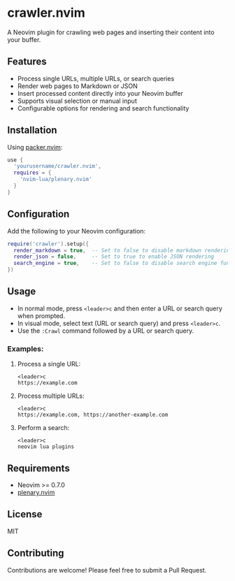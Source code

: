 # crawler.nvim

A Neovim plugin for crawling web pages and inserting their content into your buffer.

## Features

- Process single URLs, multiple URLs, or search queries
- Render web pages to Markdown or JSON
- Insert processed content directly into your Neovim buffer
- Supports visual selection or manual input
- Configurable options for rendering and search functionality

## Installation

Using [packer.nvim](https://github.com/wbthomason/packer.nvim):

```lua
use {
  'yourusername/crawler.nvim',
  requires = {
    'nvim-lua/plenary.nvim'
  }
}
```

## Configuration

Add the following to your Neovim configuration:

```lua
require('crawler').setup({
  render_markdown = true,  -- Set to false to disable markdown rendering
  render_json = false,     -- Set to true to enable JSON rendering
  search_engine = true,    -- Set to false to disable search engine functionality
})
```

## Usage

- In normal mode, press `<leader>c` and then enter a URL or search query when prompted.
- In visual mode, select text (URL or search query) and press `<leader>c`.
- Use the `:Crawl` command followed by a URL or search query.

### Examples:

1. Process a single URL:
   ```
   <leader>c
   https://example.com
   ```

2. Process multiple URLs:
   ```
   <leader>c
   https://example.com, https://another-example.com
   ```

3. Perform a search:
   ```
   <leader>c
   neovim lua plugins
   ```

## Requirements

- Neovim >= 0.7.0
- [plenary.nvim](https://github.com/nvim-lua/plenary.nvim)

## License

MIT

## Contributing

Contributions are welcome! Please feel free to submit a Pull Request.
